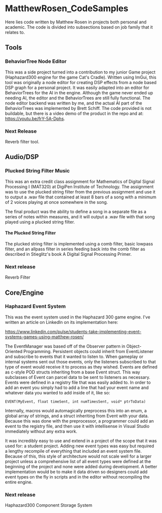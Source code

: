 # MatthewRosen_CodeSamples
Here lies code written by Matthew Rosen in projects both personal and academic.
The code is divided into subsections based on job family that it relates to.

## Tools
### BehaviorTree Node Editor
This was a side project turned into a contribution to my junior Game project (Haphazard300 engine for the game Cat's Cradle). 
Written using ImGui, this tool was originally a node editor for creating DSP effects from a node based DSP graph for a personal project.
It was easily adapted into an editor for BehaviorTrees for the AI in the engine. 
Although the game never ended up needing AI, the editor and the BehaviorTrees are still fully functional.
The node editor backend was written by me, and the actual AI part of the BehaviorTrees was implemented by Brett Schiff. 
The code provided is not buildable, but there is a video demo of the product in the repo and at: <https://youtu.be/frY-5A-Dphs>.

### Next Release
Reverb filter tool.

## Audio/DSP
### Plucked String Filter Music

This was an extra credit class assignment for Mathematics of Digital Signal Processing I (MAT320) at DigiPen Institute of Technology. 
The assignment was to use the plucked string filter from the previous assignment and 
use it to output a .wav file that contained at least 8 bars of a song with a minimum of 2 voices playing at once somewhere in the song. 
  
The final product was the ability to define a song in a separate file as a series of notes within measures, and it will output a .wav file with that song played using a plucked string filter.
  
#### The Plucked String Filter

The plucked string filter is implemented using a comb filter, basic lowpass filter, and an allpass filter in series feeding back into the comb filter as described in Stieglitz's book A Digital Signal Processing Primer.

### Next release
Reverb Filter
  
## Core/Engine
### Haphazard Event System
This was the event system used in the Haphazard 300 game engine. I've written an article on LinkedIn on its implementation here: 
  
https://www.linkedin.com/pulse/students-take-implementing-event-systems-games-using-matthew-rosen/
  
The EventManager was based off of the Observer pattern in Object-Oriented Programming. Persistent objects could
inherit from EventListener and subscribe to events that it wanted to listen to. When gameplay or internal systems sent out those events,
only the listeners subscribed to that type of event would receive it to process as they wished. Events are defined as 
c-style POD structs inheriting from a base Event struct. This way subclasses of Event can parcel data to be sent to listeners as necessary.
Events were defined in a registry file that was easily added to. In order to add an event you simply had to add a line that had your
event name and whatever data you wanted to add inside of it, like so:
```
EVENT(MyEvent, float timeSent, int numTimesSent, void* ptrToData)
```
Internally, macros would automagically preprocess this into an enum, a global array of strings, and a struct inheriting from Event with your data. 
Because this was done with the preprocessor, a programmer could add an event to the registry file, and then use it with intellisense in Visual Studio immediately without any extra work.
  
It was incredibly easy to use and extend in a project of the scope that it was used for: a student project. 
Adding new event types was easy but required a lengthy recompile of everything that included an event system file.
Because of this, this style of architecture would not scale well for a larger project unless a comprehensive list of all event types were 
defined at the beginning of the project and none were added during development. A better implementation would be to make it data driven so designers could add event types on the fly in scripts and in the editor without recompiling the entire engine. 

### Next release
Haphazard300 Component Storage System
